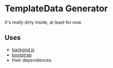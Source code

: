 TemplateData Generator
======================

It's *really* dirty inside, at least for now.

Uses
----
 - [backgrid.js](http://backgridjs.com)
 - [bootstrap](http://twitter.github.io/bootstrap/)
 - their dependiences
